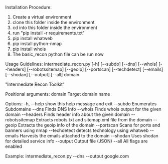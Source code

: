 Installation Procedure:
  1) Create a virtual environment
  2) clone this folder inside the environment
  3) cd into this folder inside the environment
  4) run "pip install -r requirements.txt"
  5) pip install whatweb
  6) pip install python-nmap
  7) pip install whois
  8) The basic_recon python file can be run now

Usage Guidelines: 
  intermediate_recon.py [-h] [--subdo] [--dns] [--whois] [--headers] [--robotssitemap] [--geoip] [--portscan] [--techdetect] [--emails] [--shodan] [--output] [--all] domain

  "Intermediate Recon Toolkit"
  
  Positional arguments:
    domain           Target domain name
  
  Options:
    -h, --help       show this help message and exit
    --subdo          Enumerates Subdomains
    --dns            Finds DNS Info
    --whois          Finds whois output for the given domain
    --headers        Finds header info about the given domain
    --robotssitemap  Extracts robots.txt and sitemap.xml file
                     from the domain
    --geoip          Extracts the geoip info of the domain
    --portscan       Scans for ports and banners using nmap
    --techdetect     detects technology using whatweb
    --emails         Harvests the emails attached to the domain
    --shodan         Uses shodan for detailed service info
    --output         Output file (JSON)
    --all            All flags are enabled

  Example:
    intermediate_recon.py --dns --output google.com
